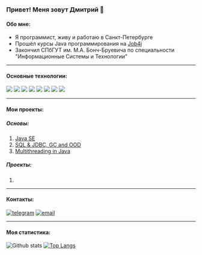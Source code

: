 ### Привет! Меня зовут Дмитрий 👋

#### Обо мне:
* Я программист, живу и работаю в Санкт-Петербурге
* Прошёл курсы Java программирования на [Job4j](https://job4j.ru/)
* Закончил СПбГУТ им. М.А. Бонч-Бруевича по специальности "Информационные Системы и Технологии"
---

#### Основные технологии:

![](https://img.shields.io/badge/java-%3E%3D%208%20-orange) ![](https://img.shields.io/badge/Spring-%3E%3D%205.0-brightgreen) ![](https://img.shields.io/badge/maven-3-green) ![](https://img.shields.io/badge/postgres-8-blue) ![](https://img.shields.io/badge/Hibernate-%3E%3D%205.0-yellowgreen) ![](https://img.shields.io/badge/Travis-CI-brightgreen) ![](https://img.shields.io/badge/Docker-20.10-9cf) ![](https://img.shields.io/badge/Kafka-2.8.2-black)

---

#### Мои проекты:
##### Основы:
1. [Java SE](https://github.com/BBergsJ/job4j_elementary)
2. [SQL & JDBC, GC and OOD](https://github.com/BBergsJ/job4j_design)
3. [Multithreading in Java](https://github.com/BBergsJ/job4j_threads)
##### Проекты:
1.

---

#### Контакты:

[![telegram](https://img.shields.io/badge/Telegram-gray?style=for-the-badge&logo=Telegram&logoColor=white)](https://t.me/dmi_em)
[![email](https://img.shields.io/badge/Gmail-D14836?style=for-the-badge&logo=gmail&logoColor=white)](mailto:goldlike888@gmail.com)

---

#### Моя статистика:

![Github stats](https://github-readme-stats.vercel.app/api?username=BBergsJ&hide=stars,prs,issues,contribs)
[![Top Langs](https://github-readme-stats.vercel.app/api/top-langs/?username=BBergsJ&layout=compact)](https://github.com/BBergsJ/github-readme-stats)

<!--
**BBergsJ/BBergsJ** is a ✨ _special_ ✨ repository because its `README.md` (this file) appears on your GitHub profile.

Here are some ideas to get you started:

- 🔭 I’m currently working on ...
- 🌱 I’m currently learning ...
- 👯 I’m looking to collaborate on ...
- 🤔 I’m looking for help with ...
- 💬 Ask me about ...
- 📫 How to reach me: ...
- 😄 Pronouns: ...
- ⚡ Fun fact: ...
-->
